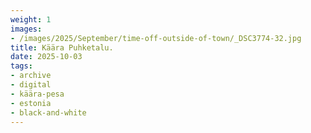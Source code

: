 ```yaml
---
weight: 1
images:
- /images/2025/September/time-off-outside-of-town/_DSC3774-32.jpg
title: Käära Puhketalu.
date: 2025-10-03
tags:
- archive
- digital
- käära-pesa
- estonia
- black-and-white
---
```


